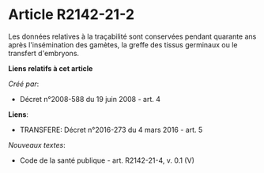 # Article R2142-21-2

Les données relatives à la traçabilité sont conservées pendant quarante ans après l'insémination des gamètes, la greffe des
tissus germinaux ou le transfert d'embryons.

**Liens relatifs à cet article**

_Créé par_:

  - Décret n°2008-588 du 19 juin 2008 - art. 4

**Liens**:

  - TRANSFERE: Décret n°2016-273 du 4 mars 2016 - art. 5

_Nouveaux textes_:

  - Code de la santé publique - art. R2142-21-4, v. 0.1 (V)
